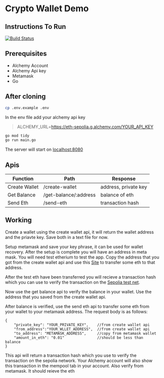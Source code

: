 # Crypto Wallet Demo
## Instructions To Run
[![Build Status](https://travis-ci.org/joemccann/dillinger.svg?branch=master)](https://travis-ci.org/joemccann/dillinger)

## Prerequisites

- Alchemy Account
- Alchemy Api key
- Metamask
- Go 

## After cloning
```sh
cp .env.example .env
```

In the env file add your alchemy api key

> ALCHEMY_URL=https://eth-sepolia.g.alchemy.com/YOUR_API_KEY


```sh
go mod tidy
go run main.go
```

The server will start on [localhost:8080](http://localhost:8080)

## Apis

| Function | Path | Response
| ------ | ------ |------ |
| Create Wallet | /create-wallet| address, private key |
| Get Balance | /get-balance/:address | balance of eth |
| Send Eth | /send-eth | transaction hash |


## Working
Create a wallet using the create wallet api, it will return the wallet address and the priavte key. Save both in a text file for now.

Setup metamask and save your key phrase, it can be used for wallet recovery. After the setup is complete you will have an address in meta mask. You will need test etherium to test the app. Copy the address that you got from the create wallet api and use this [Site](https://sepolia-faucet.pk910.de/) to transfer some eth to that address. 

After the test eth have been transferred you will recieve a transaction hash which you can use to verify the transaction on the [Sepolia test net](https://sepolia.etherscan.io/). 

Now use the get balance api to verify the balance in your wallet. Use the address that you saved from the create wallet api.

After balance is verified, use the send eth api to transfer some eth from your wallet to your metamask address. The request body is as follows:
```
{
    "private_key": "YOUR_PRIVATE_KEY",    //from create wallet api
    "from_address":"YOUR_WLLET_ADDRESS",  //from create wallet api
    "to_address": "METAMASK_ADDRESS",     //copy from metamask wallet
    "amount_in_eth": "0.01"               //should be less than balance
}
```
This api will return a transaction hash which you use to verify the transaction on the sepolia network. Your Alchemy account will also show this transaction in the mempool tab in your account. Also verify from metamask. It should reieve the eth